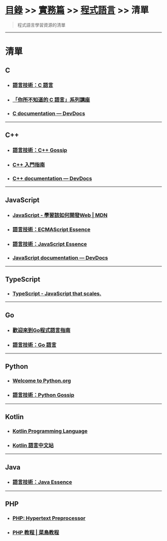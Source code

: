 # [目錄](../../../) >> [實務篇](../../) >> [程式語言](../) >> 清單
> 程式語言學習資源的清單

---

# 清單

## C

* ### [語言技術：C 語言](https://openhome.cc/Gossip/CGossip/index.html)

* ### [「你所不知道的 C 語言」系列講座](https://hackmd.io/@sysprog/c-prog/%2F%40sysprog%2Fc-programming)

* ### [C documentation — DevDocs](https://devdocs.io/c/)

---

## C++

* ### [語言技術：C++ Gossip](https://openhome.cc/Gossip/CppGossip/)

* ### [C++ 入門指南](http://kaiching.org/pydoing/cpp-guide/index.html)

* ### [C++ documentation — DevDocs](https://devdocs.io/cpp/)

---

## JavaScript

* ### [JavaScript - 學習該如何開發Web | MDN](https://developer.mozilla.org/zh-TW/docs/Web/JavaScript)

* ### [語言技術：ECMAScript Essence](https://openhome.cc/Gossip/ECMAScript/)

* ### [語言技術：JavaScript Essence](https://openhome.cc/Gossip/JavaScript/)

* ### [JavaScript documentation — DevDocs](https://devdocs.io/javascript/)

---

## TypeScript

* ### [TypeScript - JavaScript that scales.](https://www.typescriptlang.org/index.html)

---

## Go

* ### [歡迎來到Go程式語言指南](https://go-tour-zh-tw.appspot.com/list)

* ### [語言技術：Go 語言](https://openhome.cc/Gossip/Go/)

---

## Python

* ### [Welcome to Python.org](https://www.python.org/)

* ### [語言技術：Python Gossip](https://openhome.cc/Gossip/Python/)

---

## Kotlin

* ### [Kotlin Programming Language](https://kotlinlang.org/)

* ### [Kotlin 語言中文站](https://www.kotlincn.net/)

---

## Java

* ### [語言技術：Java Essence](https://openhome.cc/Gossip/JavaEssence/)

---

## PHP

* ### [PHP: Hypertext Preprocessor](https://www.php.net/)

* ### [PHP 教程 | 菜鳥教程](https://www.runoob.com/php/php-tutorial.html)